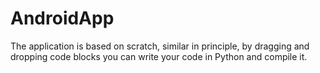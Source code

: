 # AndroidApp
The application is based on scratch, similar in principle, by dragging and dropping code blocks you can write your code in Python and compile it.
